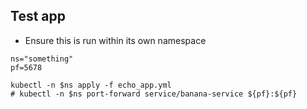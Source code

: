 ## Test app
- Ensure this is run within its own namespace

```
ns="something"
pf=5678

kubectl -n $ns apply -f echo_app.yml
# kubectl -n $ns port-forward service/banana-service ${pf}:${pf}

```